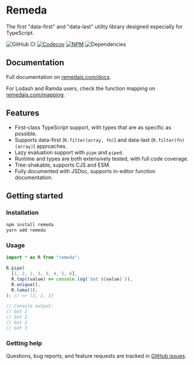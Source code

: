 # Remeda

The first "data-first" and "data-last" utility library designed especially for TypeScript.

![GitHub CI](https://img.shields.io/github/actions/workflow/status/remeda/remeda/ci.yml?branch=beta&label=github-ci)
[![Codecov](https://img.shields.io/codecov/c/github/remeda/remeda/beta)](https://codecov.io/gh/remeda/remeda)
[![NPM](https://img.shields.io/npm/v/remeda)](https://www.npmjs.org/package/remeda)
![Dependencies](https://img.shields.io/librariesio/release/npm/remeda)

## Documentation

Full documentation on [remedajs.com/docs](https://remedajs.com/docs).

For Lodash and Ramda users, check the function mapping on [remedajs.com/mapping](https://remedajs.com/mapping).

## Features

* First-class TypeScript support, with types that are as specific as possible. 
* Supports data-first (`R.filter(array, fn)`) and data-last (`R.filter(fn)(array)`) approaches.
* Lazy evaluation support with `pipe` and `piped`.
* Runtime and types are both extensively tested, with full code coverage.
* Tree-shakable, supports CJS and ESM.
* Fully documented with JSDoc, supports in-editor function documentation.

## Getting started

### Installation

```bash
npm install remeda
yarn add remeda
```

### Usage

```js
import * as R from "remeda";

R.pipe(
  [1, 2, 2, 3, 3, 4, 5, 6],
  R.tap((value) => console.log(`Got ${value}`)),
  R.unique(),
  R.take(3),
); // => [1, 2, 3]

// Console output:
// Got 1
// Got 2
// Got 2
// Got 3
```

### Getting help

Questions, bug reports, and feature requests are tracked in [GitHub issues](https://github.com/remeda/remeda/issues).

